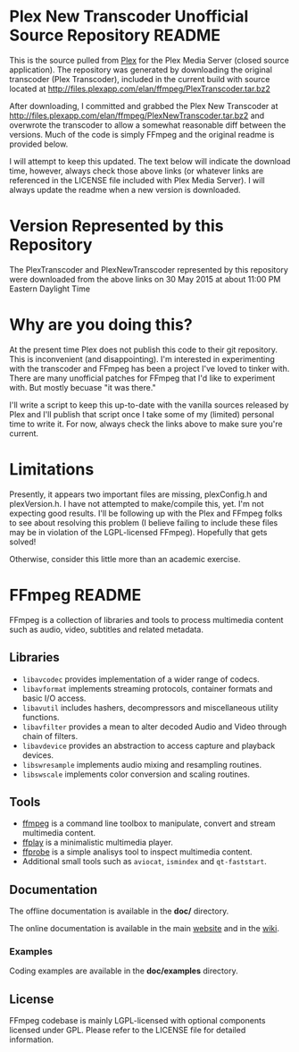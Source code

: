 Plex New Transcoder Unofficial Source Repository README
=======================================================

This is the source pulled from [Plex](http://www.plex.tv/) for the Plex Media Server (closed
source application).  The repository was generated by downloading the original transcoder
(Plex Transcoder), included in the current build with source located at http://files.plexapp.com/elan/ffmpeg/PlexTranscoder.tar.bz2

After downloading, I committed and grabbed the Plex New Transcoder at http://files.plexapp.com/elan/ffmpeg/PlexNewTranscoder.tar.bz2
and overwrote the transcoder to allow a somewhat reasonable diff between the versions. Much of the code is simply FFmpeg and the
original readme is provided below.

I will attempt to keep this updated.  The text below will indicate the download time, however, always check those above links (or 
whatever links are referenced in the LICENSE file included with Plex Media Server). I will always update the readme when
a new version is downloaded.

Version Represented by this Repository
======================================

The PlexTranscoder and PlexNewTranscoder represented by this repository were downloaded from the above links on 30 May 2015 at 
about 11:00 PM Eastern Daylight Time

Why are you doing this?
=======================

At the present time Plex does not publish this code to their git repository. This is inconvenient (and disappointing). I'm
interested in experimenting with the transcoder and FFmpeg has been a project I've loved to tinker with. There are many
unofficial patches for FFmpeg that I'd like to experiment with.  But mostly becuase "it was there."

I'll write a script to keep this up-to-date with the vanilla sources released by Plex and I'll publish that script once I
take some of my (limited) personal time to write it. For now, always check the links above to make sure you're current.

Limitations
===========

Presently, it appears two important files are missing, plexConfig.h and plexVersion.h.  I have not attempted to make/compile
this, yet. I'm not expecting good results.  I'll be following up with the Plex and FFmpeg folks to see about resolving this
problem (I believe failing to include these files may be in violation of the LGPL-licensed FFmpeg).  Hopefully that gets
solved!

Otherwise, consider this little more than an academic exercise.

FFmpeg README
=============

FFmpeg is a collection of libraries and tools to process multimedia content
such as audio, video, subtitles and related metadata.

## Libraries

* `libavcodec` provides implementation of a wider range of codecs.
* `libavformat` implements streaming protocols, container formats and basic I/O access.
* `libavutil` includes hashers, decompressors and miscellaneous utility functions.
* `libavfilter` provides a mean to alter decoded Audio and Video through chain of filters.
* `libavdevice` provides an abstraction to access capture and playback devices.
* `libswresample` implements audio mixing and resampling routines.
* `libswscale` implements color conversion and scaling routines.

## Tools

* [ffmpeg](http://ffmpeg.org/ffmpeg.html) is a command line toolbox to
  manipulate, convert and stream multimedia content.
* [ffplay](http://ffmpeg.org/ffplay.html) is a minimalistic multimedia player.
* [ffprobe](http://ffmpeg.org/ffprobe.html) is a simple analisys tool to inspect
  multimedia content.
* Additional small tools such as `aviocat`, `ismindex` and `qt-faststart`.

## Documentation

The offline documentation is available in the **doc/** directory.

The online documentation is available in the main [website](http://ffmpeg.org)
and in the [wiki](http://trac.ffmpeg.org).

### Examples

Coding examples are available in the **doc/examples** directory.

## License

FFmpeg codebase is mainly LGPL-licensed with optional components licensed under
GPL. Please refer to the LICENSE file for detailed information.
